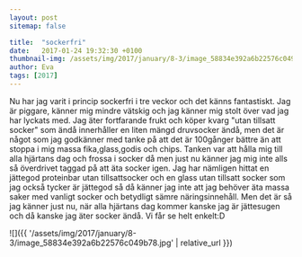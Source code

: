 ```yaml
---
layout: post
sitemap: false

title:  "sockerfri"
date:   2017-01-24 19:32:30 +0100
thumbnail-img: /assets/img/2017/january/8-3/image_58834e392a6b22576c049b78.jpg
author: Eva
tags: [2017]
---
```


Nu har jag varit i princip sockerfri i tre veckor och det känns fantastiskt. Jag är piggare, känner mig mindre vätskig och jag känner mig stolt över vad jag har lyckats med. Jag äter fortfarande frukt och köper kvarg "utan tillsatt socker" som ändå innerhåller en liten mängd druvsocker ändå, men det är något som jag godkänner med tanke på att det är 100gånger bättre än att stoppa i mig massa fika,glass,godis och chips. Tanken var att hålla mig till alla hjärtans dag och frossa i socker då men just nu känner jag mig inte alls så överdrivet taggad på att äta socker igen. Jag har nämligen hittat en jättegod proteinbar utan tillsattsocker och en glass utan tillsatt socker som jag också tycker är jättegod så då känner jag inte att jag behöver äta massa saker med vanligt socker och betydligt sämre näringsinnehåll. Men det är så jag känner just nu, när alla hjärtans dag kommer kanske jag är jättesugen och då kanske jag äter socker ändå. Vi får se helt enkelt:D

![]({{ '/assets/img/2017/january/8-3/image_58834e392a6b22576c049b78.jpg'  | relative_url }})

